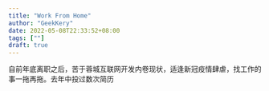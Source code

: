 ```yaml
---
title: "Work From Home"
author: "GeekKery"
date: 2022-05-08T22:33:52+08:00
tags: [""]
draft: true
---
```


自前年底离职之后，苦于蓉城互联网开发内卷现状，适逢新冠疫情肆虐，找工作的事一拖再拖。去年中投过数次简历
